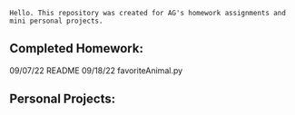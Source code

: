     Hello. This repository was created for AG's homework assignments and mini personal projects.
  
  Completed Homework:
  -
09/07/22 README
09/18/22 favoriteAnimal.py
  
  Personal Projects:
  -
